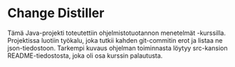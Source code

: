 # Change Distiller

Tämä Java-projekti toteutettiin ohjelmistotuotannon menetelmät -kurssilla. Projektissa luotiin työkalu, joka tutkii kahden git-commitin erot ja listaa ne json-tiedostoon. Tarkempi kuvaus ohjelman toiminnasta löytyy src-kansion README-tiedostosta, joka oli osa kurssin palautusta.